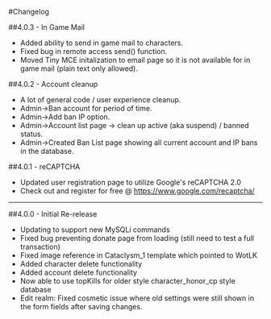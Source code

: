 #Changelog

##4.0.3 - In Game Mail
 - Added ability to send in game mail to characters.
 - Fixed bug in remote access send() function.
 - Moved Tiny MCE initalization to email page so it is not available for in game mail (plain text only allowed).

##4.0.2 - Account cleanup
 - A lot of general code / user experience cleanup.
 - Admin->Ban account for period of time.
 - Admin->Add ban IP option.
 - Admin->Account list page -> clean up active (aka suspend) / banned status.
 - Admin->Created Ban List page showing all current account and IP bans in the database.

##4.0.1 - reCAPTCHA
 - Updated user registration page to utilize Google's reCAPTCHA 2.0 
 - Check out and register for free @ https://www.google.com/recaptcha/

***

##4.0.0 - Initial Re-release
 - Updating to support new MySQLi commands
 - Fixed bug preventing donate page from loading (still need to test a full transaction)
 - Fixed image reference in Cataclysm_1 template which pointed to WotLK
 - Added character delete functionality <admin page>
 - Added account delete functionality <admin page>
 - Now able to use topKills for older style character_honor_cp style database
 - Edit realm: Fixed cosmetic issue where old settings were still shown in the form fields after saving changes.
